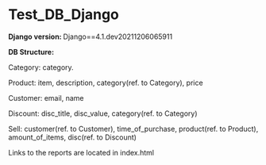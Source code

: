 # Test_DB_Django
<b>Django version: </b>Django==4.1.dev20211206065911


<b>DB Structure: </b>

Category: category. 

Product: item, description, category(ref. to Category), price

Customer: email, name

Discount: disc_title, disc_value, category(ref. to Category)

Sell: customer(ref. to Customer), time_of_purchase, product(ref. to Product), amount_of_items, disc(ref. to Discount)

<p>

Links to the reports are located in index.html
